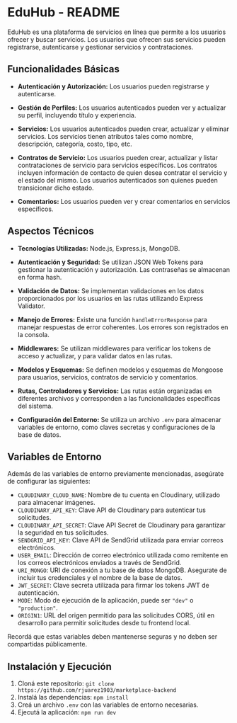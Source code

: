 # EduHub - README

EduHub es una plataforma de servicios en línea que permite a los usuarios ofrecer y buscar servicios. Los usuarios que ofrecen sus servicios pueden registrarse, autenticarse y gestionar servicios y contrataciones.

## Funcionalidades Básicas

- **Autenticación y Autorización:** Los usuarios pueden registrarse y autenticarse. 

- **Gestión de Perfiles:** Los usuarios autenticados pueden ver y actualizar su perfil, incluyendo título y experiencia.

- **Servicios:** Los usuarios autenticados pueden crear, actualizar y eliminar servicios. Los servicios tienen atributos tales como nombre, descripción, categoría, costo, tipo, etc. 

- **Contratos de Servicio:** Los usuarios pueden crear, actualizar y listar contrataciones de servicio para servicios específicos. Los contratos incluyen información de contacto de quien desea contratar el servicio y el estado del mismo.
Los usuarios autenticados son quienes pueden transicionar dicho estado.

- **Comentarios:** Los usuarios pueden ver y crear comentarios en servicios específicos. 

## Aspectos Técnicos

- **Tecnologías Utilizadas:** Node.js, Express.js, MongoDB.
  
- **Autenticación y Seguridad:** Se utilizan JSON Web Tokens para gestionar la autenticación y autorización. Las contraseñas se almacenan en forma hash.

- **Validación de Datos:** Se implementan validaciones en los datos proporcionados por los usuarios en las rutas utilizando Express Validator.

- **Manejo de Errores:** Existe una función `handleErrorResponse` para manejar respuestas de error coherentes. Los errores son registrados en la consola.

- **Middlewares:** Se utilizan middlewares para verificar los tokens de acceso y actualizar, y para validar datos en las rutas.

- **Modelos y Esquemas:** Se definen modelos y esquemas de Mongoose para usuarios, servicios, contratos de servicio y comentarios.

- **Rutas, Controladores y Servicios:** Las rutas están organizadas en diferentes archivos y corresponden a las funcionalidades específicas del sistema.

- **Configuración del Entorno:** Se utiliza un archivo `.env` para almacenar variables de entorno, como claves secretas y configuraciones de la base de datos.

## Variables de Entorno

Además de las variables de entorno previamente mencionadas, asegúrate de configurar las siguientes:

- `CLOUDINARY_CLOUD_NAME`: Nombre de tu cuenta en Cloudinary, utilizado para almacenar imágenes.
- `CLOUDINARY_API_KEY`: Clave API de Cloudinary para autenticar tus solicitudes.
- `CLOUDINARY_API_SECRET`: Clave API Secret de Cloudinary para garantizar la seguridad en tus solicitudes.
- `SENDGRID_API_KEY`: Clave API de SendGrid utilizada para enviar correos electrónicos.
- `USER_EMAIL`: Dirección de correo electrónico utilizada como remitente en los correos electrónicos enviados a través de SendGrid.
- `URI_MONGO`: URI de conexión a tu base de datos MongoDB. Asegurate de incluir tus credenciales y el nombre de la base de datos.
- `JWT_SECRET`: Clave secreta utilizada para firmar los tokens JWT de autenticación.
- `MODE`: Modo de ejecución de la aplicación, puede ser `"dev"` o `"production"`.
- `ORIGIN1`: URL del origen permitido para las solicitudes CORS, útil en desarrollo para permitir solicitudes desde tu frontend local.

Recordá que estas variables deben mantenerse seguras y no deben ser compartidas públicamente.

## Instalación y Ejecución

1. Cloná este repositorio: `git clone https://github.com/rjuarez1903/marketplace-backend`
2. Instalá las dependencias: `npm install`
3. Creá un archivo `.env` con las variables de entorno necesarias.
4. Ejecutá la aplicación: `npm run dev`

